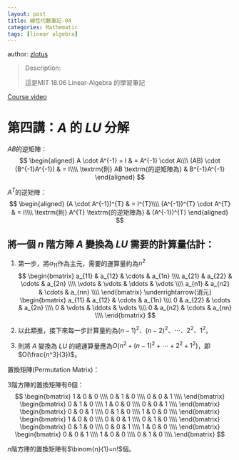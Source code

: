```yaml
---
layout: post
title: 線性代數筆記-04
categories: Mathematic
tags: [linear algebra]
---
```


author: [zlotus](https://github.com/zlotus/notes-linear-algebra)

> Description:
>
> 這是MIT 18.06 Linear-Algebra 的學習筆記	

[Course video](https://www.youtube.com/watch?v=QVKj3LADCnA&list=PLE7DDD91010BC51F8&index=5&ab_channel=MITOpenCourseWare)

<!-- more -->

# 第四講：$A$ 的 $LU$ 分解

$AB$的逆矩陣：
$$
\begin{aligned}
A \cdot A^{-1} = I & = A^{-1} \cdot A\\\\
(AB) \cdot (B^{-1}A^{-1}) & = I\\\\
\textrm{則} AB \textrm{的逆矩陣為} & B^{-1}A^{-1}
\end{aligned}
$$

$A^{T}$的逆矩陣：
$$
\begin{aligned}
(A \cdot A^{-1})^{T} & = I^{T}\\\\
(A^{-1})^{T} \cdot A^{T} & = I\\\\
\textrm{則} A^{T} \textrm{的逆矩陣為} & (A^{-1})^{T}
\end{aligned}
$$

## 將一個 $n$ 階方陣 $A$ 變換為 $LU$ 需要的計算量估計：

1. 第一步，將$a_{11}$作為主元，需要的運算量約為$n^2$
$$
\begin{bmatrix}
a_{11} & a_{12} & \cdots & a_{1n} \\\\
a_{21} & a_{22} & \cdots & a_{2n} \\\\
\vdots & \vdots & \ddots & \vdots \\\\
a_{n1} & a_{n2} & \cdots & a_{nn} \\\\
\end{bmatrix}
\underrightarrow{消元}
\begin{bmatrix}
a_{11} & a_{12} & \cdots & a_{1n} \\\\
0      & a_{22} & \cdots & a_{2n} \\\\
0      & \vdots & \ddots & \vdots \\\\
0      & a_{n2} & \cdots & a_{nn} \\\\
\end{bmatrix}
$$

2. 以此類推，接下來每一步計算量約為$(n-1)^2、(n-2)^2、\cdots、2^2、1^2$。

3. 則將 $A$ 變換為 $LU$ 的總運算量應為$O(n^2+(n-1)^2+\cdots+2^2+1^2)$，即$O(\frac{n^3}{3})$。

置換矩陣(Permutation Matrix)：

3階方陣的置換矩陣有6個：
$$
\begin{bmatrix}
1 & 0 & 0 \\\\
0 & 1 & 0 \\\\
0 & 0 & 1 \\\\
\end{bmatrix}
\begin{bmatrix}
0 & 1 & 0 \\\\
1 & 0 & 0 \\\\
0 & 0 & 1 \\\\
\end{bmatrix}
\begin{bmatrix}
0 & 0 & 1 \\\\
0 & 1 & 0 \\\\
1 & 0 & 0 \\\\
\end{bmatrix}
\begin{bmatrix}
1 & 0 & 0 \\\\
0 & 0 & 1 \\\\
0 & 1 & 0 \\\\
\end{bmatrix}
\begin{bmatrix}
0 & 1 & 0 \\\\
0 & 0 & 1 \\\\
1 & 0 & 0 \\\\
\end{bmatrix}
\begin{bmatrix}
0 & 0 & 1 \\\\
1 & 0 & 0 \\\\
0 & 1 & 0 \\\\
\end{bmatrix}
$$

$n$階方陣的置換矩陣有$\binom{n}{1}=n!$個。
